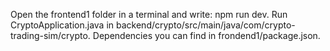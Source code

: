 Open the frontend1 folder in a terminal and write: npm run dev. Run CryptoApplication.java in backend/crypto/src/main/java/com/crypto-trading-sim/crypto.
Dependencies you can find in frondend1/package.json.
